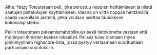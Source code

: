 Aihe: Yatzy
Toteutetaan peli, joka perustuu noppien heittämiseen ja niistä saatujen pistelukujen käyttämiseen. Ideana on viittä noppaa heittämällä saada vuorollaan pisteitä, jotka voidaan asettaa taulukkoon kokonaispisteiksi.

Peliin toteutetaan pelaamismahdollisuus sekä tietokonetta vastaan että moninpeli ihmisten kesken lokaalisti. Pelissä tulee olemaan myös jonkintyylinen highscore-lista, jossa pystyy vertaamaan suoritustaan parhaimpiin suorituksiin.
